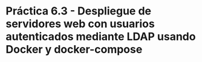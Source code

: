 # Práctica 6.3 - Despliegue de servidores web con usuarios autenticados mediante LDAP usando Docker y docker-compose
